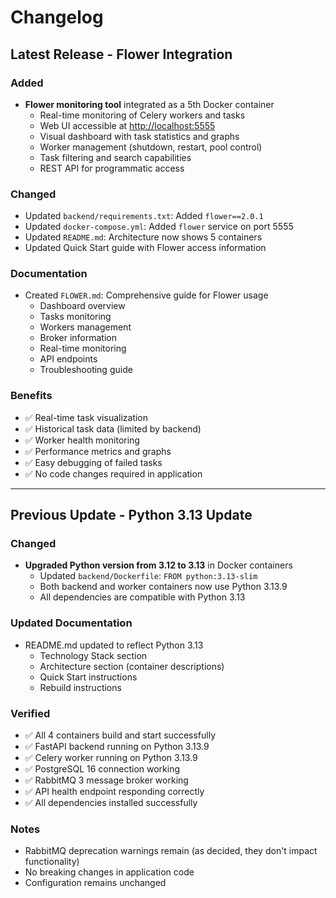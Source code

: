 # Changelog

## Latest Release - Flower Integration

### Added

- **Flower monitoring tool** integrated as a 5th Docker container
  - Real-time monitoring of Celery workers and tasks
  - Web UI accessible at <http://localhost:5555>
  - Visual dashboard with task statistics and graphs
  - Worker management (shutdown, restart, pool control)
  - Task filtering and search capabilities
  - REST API for programmatic access

### Changed

- Updated `backend/requirements.txt`: Added `flower==2.0.1`
- Updated `docker-compose.yml`: Added `flower` service on port 5555
- Updated `README.md`: Architecture now shows 5 containers
- Updated Quick Start guide with Flower access information

### Documentation

- Created `FLOWER.md`: Comprehensive guide for Flower usage
  - Dashboard overview
  - Tasks monitoring
  - Workers management
  - Broker information
  - Real-time monitoring
  - API endpoints
  - Troubleshooting guide

### Benefits

- ✅ Real-time task visualization
- ✅ Historical task data (limited by backend)
- ✅ Worker health monitoring
- ✅ Performance metrics and graphs
- ✅ Easy debugging of failed tasks
- ✅ No code changes required in application

---

## Previous Update - Python 3.13 Update

### Changed

- **Upgraded Python version from 3.12 to 3.13** in Docker containers
  - Updated `backend/Dockerfile`: `FROM python:3.13-slim`
  - Both backend and worker containers now use Python 3.13.9
  - All dependencies are compatible with Python 3.13

### Updated Documentation

- README.md updated to reflect Python 3.13
  - Technology Stack section
  - Architecture section (container descriptions)
  - Quick Start instructions
  - Rebuild instructions

### Verified

- ✅ All 4 containers build and start successfully
- ✅ FastAPI backend running on Python 3.13.9
- ✅ Celery worker running on Python 3.13.9
- ✅ PostgreSQL 16 connection working
- ✅ RabbitMQ 3 message broker working
- ✅ API health endpoint responding correctly
- ✅ All dependencies installed successfully

### Notes

- RabbitMQ deprecation warnings remain (as decided, they don't impact functionality)
- No breaking changes in application code
- Configuration remains unchanged
